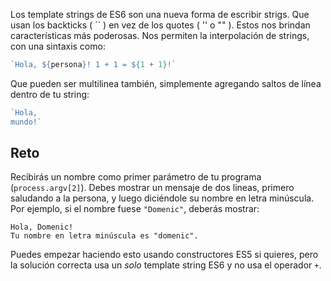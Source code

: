 Los template strings de ES6 son una nueva forma de escribir strigs. Que usan los backticks ( `` ) en vez de los quotes ( '' o "" ). Estos nos brindan características más poderosas. Nos permiten la interpolación de strings, con una sintaxis como:

```js
`Hola, ${persona}! 1 + 1 = ${1 + 1}!`
```

Que pueden ser multilinea también, simplemente agregando saltos de línea dentro de tu string:

```js
`Hola,
mundo!`
```

## Reto

Recibirás un nombre como primer parámetro de tu programa (`process.argv[2]`). Debes mostrar un mensaje de dos lineas, primero saludando a la persona, y luego diciéndole su nombre en letra minúscula. Por ejemplo, si el nombre fuese `"Domenic"`, deberás mostrar:

```
Hola, Domenic!
Tu nombre en letra minúscula es "domenic".
```

Puedes empezar haciendo esto usando constructores ES5 si quieres, pero la solución correcta usa un _solo_ template string ES6 y no usa el operador `+`.
